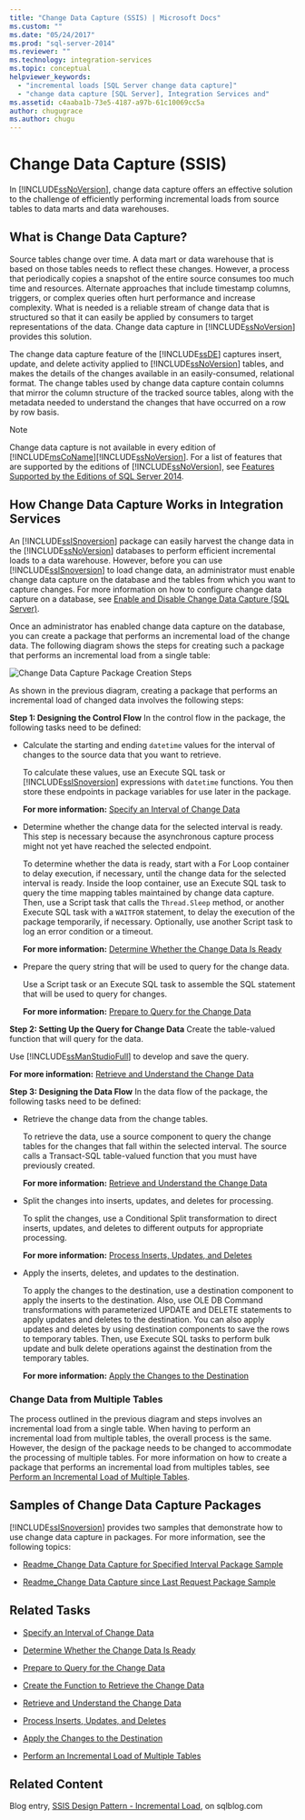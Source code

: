 ```yaml
---
title: "Change Data Capture (SSIS) | Microsoft Docs"
ms.custom: ""
ms.date: "05/24/2017"
ms.prod: "sql-server-2014"
ms.reviewer: ""
ms.technology: integration-services
ms.topic: conceptual
helpviewer_keywords: 
  - "incremental loads [SQL Server change data capture]"
  - "change data capture [SQL Server], Integration Services and"
ms.assetid: c4aaba1b-73e5-4187-a97b-61c10069cc5a
author: chugugrace
ms.author: chugu
---
```

# Change Data Capture (SSIS)
  In [!INCLUDE[ssNoVersion](../../../includes/ssnoversion-md.md)], change data capture offers an effective solution to the challenge of efficiently performing incremental loads from source tables to data marts and data warehouses.

## What is Change Data Capture?
 Source tables change over time. A data mart or data warehouse that is based on those tables needs to reflect these changes. However, a process that periodically copies a snapshot of the entire source consumes too much time and resources. Alternate approaches that include timestamp columns, triggers, or complex queries often hurt performance and increase complexity. What is needed is a reliable stream of change data that is structured so that it can easily be applied by consumers to target representations of the data. Change data capture in [!INCLUDE[ssNoVersion](../../../includes/ssnoversion-md.md)] provides this solution.

 The change data capture feature of the [!INCLUDE[ssDE](../../includes/ssde-md.md)] captures insert, update, and delete activity applied to [!INCLUDE[ssNoVersion](../../../includes/ssnoversion-md.md)] tables, and makes the details of the changes available in an easily-consumed, relational format. The change tables used by change data capture contain columns that mirror the column structure of the tracked source tables, along with the metadata needed to understand the changes that have occurred on a row by row basis.

> [!NOTE]
>  Change data capture is not available in every edition of [!INCLUDE[msCoName](../../includes/msconame-md.md)][!INCLUDE[ssNoVersion](../../../includes/ssnoversion-md.md)]. For a list of features that are supported by the editions of [!INCLUDE[ssNoVersion](../../../includes/ssnoversion-md.md)], see [Features Supported by the Editions of SQL Server 2014](../../getting-started/features-supported-by-the-editions-of-sql-server-2014.md).

## How Change Data Capture Works in Integration Services
 An [!INCLUDE[ssISnoversion](../../../includes/ssisnoversion-md.md)] package can easily harvest the change data in the [!INCLUDE[ssNoVersion](../../../includes/ssnoversion-md.md)] databases to perform efficient incremental loads to a data warehouse. However, before you can use [!INCLUDE[ssISnoversion](../../../includes/ssisnoversion-md.md)] to load change data, an administrator must enable change data capture on the database and the tables from which you want to capture changes. For more information on how to configure change data capture on a database, see [Enable and Disable Change Data Capture &#40;SQL Server&#41;](../../relational-databases/track-changes/enable-and-disable-change-data-capture-sql-server.md).

 Once an administrator has enabled change data capture on the database, you can create a package that performs an incremental load of the change data. The following diagram shows the steps for creating such a package that performs an incremental load from a single table:

 ![Change Data Capture Package Creation Steps](../media/cdc-package-creation.gif "Change Data Capture Package Creation Steps")

 As shown in the previous diagram, creating a package that performs an incremental load of changed data involves the following steps:

 **Step 1: Designing the Control Flow**
 In the control flow in the package, the following tasks need to be defined:

-   Calculate the starting and ending `datetime` values for the interval of changes to the source data that you want to retrieve.

     To calculate these values, use an Execute SQL task or [!INCLUDE[ssISnoversion](../../../includes/ssisnoversion-md.md)] expressions with `datetime` functions. You then store these endpoints in package variables for use later in the package.

     **For more information:**  [Specify an Interval of Change Data](specify-an-interval-of-change-data.md)

-   Determine whether the change data for the selected interval is ready. This step is necessary because the asynchronous capture process might not yet have reached the selected endpoint.

     To determine whether the data is ready, start with a For Loop container to delay execution, if necessary, until the change data for the selected interval is ready. Inside the loop container, use an Execute SQL task to query the time mapping tables maintained by change data capture. Then, use a Script task that calls the `Thread.Sleep` method, or another Execute SQL task with a `WAITFOR` statement, to delay the execution of the package temporarily, if necessary. Optionally, use another Script task to log an error condition or a timeout.

     **For more information:**  [Determine Whether the Change Data Is Ready](determine-whether-the-change-data-is-ready.md)

-   Prepare the query string that will be used to query for the change data.

     Use a Script task or an Execute SQL task to assemble the SQL statement that will be used to query for changes.

     **For more information:**  [Prepare to Query for the Change Data](prepare-to-query-for-the-change-data.md)

 **Step 2: Setting Up the Query for Change Data**
 Create the table-valued function that will query for the data.

 Use [!INCLUDE[ssManStudioFull](../../includes/ssmanstudiofull-md.md)] to develop and save the query.

 **For more information:**  [Retrieve and Understand the Change Data](retrieve-and-understand-the-change-data.md)

 **Step 3: Designing the Data Flow**
 In the data flow of the package, the following tasks need to be defined:

-   Retrieve the change data from the change tables.

     To retrieve the data, use a source component to query the change tables for the changes that fall within the selected interval. The source calls a Transact-SQL table-valued function that you must have previously created.

     **For more information:**  [Retrieve and Understand the Change Data](retrieve-and-understand-the-change-data.md)

-   Split the changes into inserts, updates, and deletes for processing.

     To split the changes, use a Conditional Split transformation to direct inserts, updates, and deletes to different outputs for appropriate processing.

     **For more information:**  [Process Inserts, Updates, and Deletes](process-inserts-updates-and-deletes.md)

-   Apply the inserts, deletes, and updates to the destination.

     To apply the changes to the destination, use a destination component to apply the inserts to the destination. Also, use OLE DB Command transformations with parameterized UPDATE and DELETE statements to apply updates and deletes to the destination. You can also apply updates and deletes by using destination components to save the rows to temporary tables. Then, use Execute SQL tasks to perform bulk update and bulk delete operations against the destination from the temporary tables.

     **For more information:**  [Apply the Changes to the Destination](apply-the-changes-to-the-destination.md)

### Change Data from Multiple Tables
 The process outlined in the previous diagram and steps involves an incremental load from a single table. When having to perform an incremental load from multiple tables, the overall process is the same. However, the design of the package needs to be changed to accommodate the processing of multiple tables. For more information on how to create a package that performs an incremental load from multiples tables, see [Perform an Incremental Load of Multiple Tables](perform-an-incremental-load-of-multiple-tables.md).

## Samples of Change Data Capture Packages
 [!INCLUDE[ssISnoversion](../../../includes/ssisnoversion-md.md)] provides two samples that demonstrate how to use change data capture in packages. For more information, see the following topics:

-   [Readme_Change Data Capture for Specified Interval Package Sample](https://go.microsoft.com/fwlink/?LinkId=133507)

-   [Readme_Change Data Capture since Last Request Package Sample](https://go.microsoft.com/fwlink/?LinkId=133508)

## Related Tasks

-   [Specify an Interval of Change Data](specify-an-interval-of-change-data.md)

-   [Determine Whether the Change Data Is Ready](determine-whether-the-change-data-is-ready.md)

-   [Prepare to Query for the Change Data](prepare-to-query-for-the-change-data.md)

-   [Create the Function to Retrieve the Change Data](create-the-function-to-retrieve-the-change-data.md)

-   [Retrieve and Understand the Change Data](retrieve-and-understand-the-change-data.md)

-   [Process Inserts, Updates, and Deletes](process-inserts-updates-and-deletes.md)

-   [Apply the Changes to the Destination](apply-the-changes-to-the-destination.md)

-   [Perform an Incremental Load of Multiple Tables](perform-an-incremental-load-of-multiple-tables.md)

## Related Content
 Blog entry, [SSIS Design Pattern - Incremental Load](https://go.microsoft.com/fwlink/?LinkId=217679), on sqlblog.com


